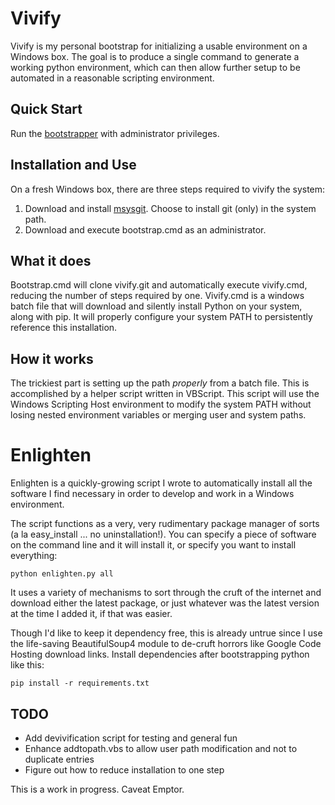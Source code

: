 # Vivify

Vivify is my personal bootstrap for initializing a usable environment on a
Windows box. The goal is to produce a single command to generate a working
python environment, which can then allow further setup to be automated in a
reasonable scripting environment.

## Quick Start

Run the [bootstrapper](https://github.com/djs/vivify/raw/master/bootstrap.cmd)
with administrator privileges.

## Installation and Use

On a fresh Windows box, there are three steps required to vivify the system:

1. Download and install [msysgit](http://code.google.com/p/msysgit/downloads/list).
   Choose to install git (only) in the system path.
2. Download and execute bootstrap.cmd as an administrator.

## What it does

Bootstrap.cmd will clone vivify.git and automatically execute vivify.cmd,
reducing the number of steps required by one. Vivify.cmd is a windows batch file
that will download and silently install Python on your system, along with pip.
It will properly configure your system PATH to persistently reference this installation.

## How it works

The trickiest part is setting up the path *properly* from a batch file. This is
accomplished by a helper script written in VBScript. This script will use the
Windows Scripting Host environment to modify the system PATH without losing
nested environment variables or merging user and system paths.

# Enlighten

Enlighten is a quickly-growing script I wrote to automatically install all the
software I find necessary in order to develop and work in a Windows environment.

The script functions as a very, very rudimentary package manager of sorts (a la
easy_install ... no uninstallation!). You can specify a piece of software on the
command line and it will install it, or specify you want to install everything:

    python enlighten.py all

It uses a variety of mechanisms to sort through the cruft of the internet and
download either the latest package, or just whatever was the latest version at
the time I added it, if that was easier.

Though I'd like to keep it dependency free, this is already untrue since I use
the life-saving BeautifulSoup4 module to de-cruft horrors like Google Code
Hosting download links. Install dependencies after bootstrapping python like
this:

    pip install -r requirements.txt

## TODO

* Add devivification script for testing and general fun
* Enhance addtopath.vbs to allow user path modification and not to duplicate
  entries
* Figure out how to reduce installation to one step

This is a work in progress.
Caveat Emptor.
